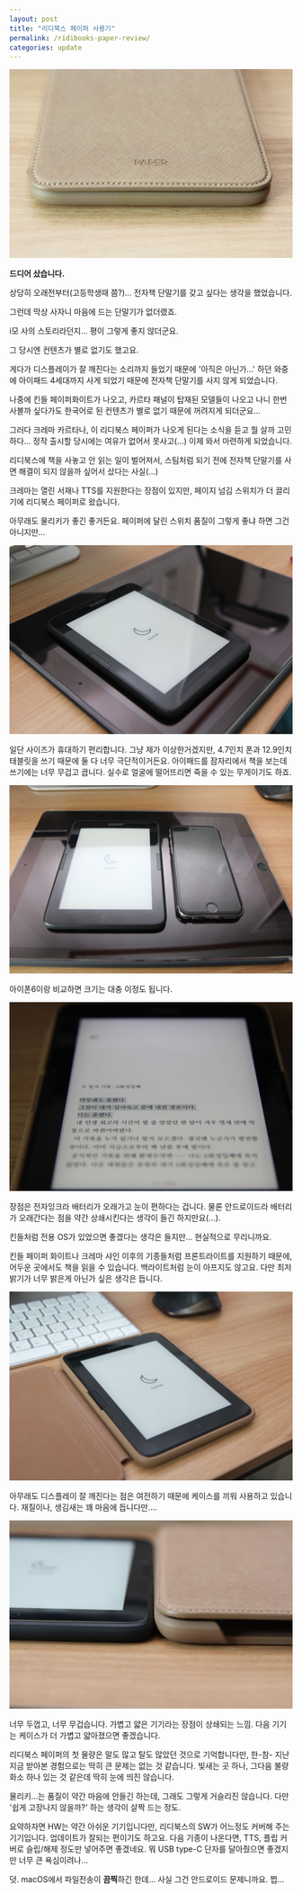 ```yaml
---
layout: post
title: "리디북스 페이퍼 사용기"
permalink: /ridibooks-paper-review/
categories: update
---
```

<img src="/images/E1zFcxYErb.jpg" alt="niceb5y blog" class="w-full">

**드디어 샀습니다.**

상당히 오래전부터(고등학생때 쯤?)... 전자책 단말기를 갖고 싶다는 생각을 했었습니다.

그런데 막상 사자니 마음에 드는 단말기가 없더랬죠.

i모 사의 스토리라던지... 평이 그렇게 좋지 않더군요.

그 당시엔 컨텐츠가 별로 없기도 했고요.

게다가 디스플레이가 잘 깨진다는 소리까지 들었기 때문에 '아직은 아닌가...' 하던 와중에 아이패드 4세대까지 사게 되었기 때문에 전자책 단말기를 사지 않게 되었습니다.

나중에 킨들 페이퍼화이트가 나오고, 카르타 패널이 탑재된 모델들이 나오고 나니 한번 사볼까 싶다가도 한국어로 된 컨텐츠가 별로 없기 때문에 꺼려지게 되더군요...

그러다 크레마 카르타나, 이 리디북스 페이퍼가 나오게 된다는 소식을 듣고 뭘 살까 고민하다... 정작 출시할 당시에는 여유가 없어서 못사고(...) 이제 와서 마련하게 되었습니다.

리디북스에 책을 사놓고 안 읽는 일이 벌어져서, 스팀처럼 되기 전에 전자책 단말기를 사면 해결이 되지 않을까 싶어서 샀다는 사실(...)

크레마는 열린 서재나 TTS를 지원한다는 장점이 있지만, 페이지 넘김 스위치가 더 끌리기에 리디북스 페이퍼로 왔습니다.

아무래도 물리키가 좋긴 좋거든요. 페이퍼에 달린 스위치 품질이 그렇게 좋냐 하면 그건 아니지만...

<img src="/images/VJr_9gtNHW.jpg" alt="niceb5y blog" class="w-full">

일단 사이즈가 휴대하기 편리합니다. 그냥 제가 이상한거겠지만, 4.7인치 폰과 12.9인치 태블릿을 쓰기 때문에 둘 다 너무 극단적이거든요. 아이패드를 잠자리에서 책을 보는데 쓰기에는 너무 무겁고 큽니다. 실수로 얼굴에 떨어뜨리면 죽을 수 있는 무게이기도 하죠.

<img src="/images/EkKqgtES-.jpg" alt="niceb5y blog" class="w-full">

아이폰6이랑 비교하면 크기는 대충 이정도 됩니다.

<img src="/images/41bY9xFNHb.jpg" alt="niceb5y blog" class="w-full">

장점은 전자잉크라 배터리가 오래가고 눈이 편하다는 겁니다. 물론 안드로이드라 배터리가 오래간다는 점을 약간 상쇄시킨다는 생각이 들긴 하지만요(...).

킨들처럼 전용 OS가 있었으면 좋겠다는 생각은 들지만... 현실적으로 무리니까요.

킨들 페이퍼 화이트나 크레마 샤인 이후의 기종들처럼 프론트라이트를 지원하기 때문에, 어두운 곳에서도 책을 읽을 수 있습니다. 백라이트처럼 눈이 아프지도 않고요. 다만 최저밝기가 너무 밝은게 아닌가 싶은 생각은 듭니다.

<img src="/images/N1-OqlY4BW.jpg" alt="niceb5y blog" class="w-full">

아무래도 디스플레이 잘 깨진다는 점은 여전하기 때문에 케이스를 끼워 사용하고 있습니다. 재질이나, 생김새는 꽤 마음에 듭니다만....

<img src="/images/4JxKqeFNHW.jpg" alt="niceb5y blog" class="w-full">

너무 두껍고, 너무 무겁습니다. 가볍고 얇은 기기라는 장점이 상쇄되는 느낌. 다음 기기는 케이스가 더 가볍고 얇아졌으면 좋겠습니다.

리디북스 페이퍼의 첫 물량은 말도 많고 탈도 많았던 것으로 기억합니다만, 한-참- 지난 지금 받아본 경험으로는 딱히 큰 문제는 없는 것 같습니다. 빛새는 곳 하나, 그다음 불량화소 하나 있는 것 같은데 딱히 눈에 띄진 않습니다.

물리키...는 품질이 약간 마음에 안들긴 하는데, 그래도 그렇게 거슬리진 않습니다. 다만 '쉽게 고장나지 않을까?' 하는 생각이 살짝 드는 정도.

요약하자면 HW는 약간 아쉬운 기기입니다만, 리디북스의 SW가 어느정도 커버해 주는 기기입니다. 업데이트가 잘되는 편이기도 하고요. 다음 기종이 나온다면, TTS, 플립 커버로 슬립/해제 정도만 넣어주면 좋겠네요. 뭐 USB type-C 단자를 달아줬으면 좋겠지만 너무 큰 욕심이려나...

덧. macOS에서 파일전송이 **끔찍**하긴 한데... 사실 그건 안드로이드 문제니까요. 쩝...
